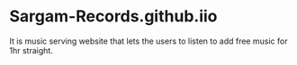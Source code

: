 # Sargam-Records.github.iio
It is music serving website that lets the users to listen to add free music for 1hr straight.

